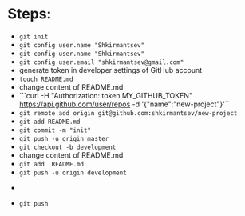 # Steps:

- ```git init```
- ```git config user.name "Shkirmantsev"```
- ```git config user.name "Shkirmantsev"```
- ```git config user.email "shkirmantsev@gmail.com"```
-  generate token in developer settings of GitHub account
- ```touch README.md```
- change content of README.md
- ```curl -H "Authorization: token MY_GITHUB_TOKEN" https://api.github.com/user/repos -d '{"name":"new-project"}'``
- ```git remote add origin git@github.com:shkirmantsev/new-project```
- ```git add README.md```
- ```git commit -m "init"```
- ```git push -u origin master```
- ```git checkout -b development```
- change content of README.md
- ```git add  README.md```
- ```git push -u origin development```
- ```git commit -m "save changes in develop"
- ```git push```
